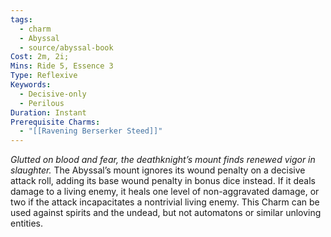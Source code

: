 ```yaml
---
tags:
  - charm
  - Abyssal
  - source/abyssal-book
Cost: 2m, 2i; 
Mins: Ride 5, Essence 3
Type: Reflexive
Keywords:
  - Decisive-only
  - Perilous
Duration: Instant
Prerequisite Charms:
  - "[[Ravening Berserker Steed]]"
---
```

*Glutted on blood and fear, the deathknight’s mount finds renewed vigor in slaughter.*
The Abyssal’s mount ignores its wound penalty on a decisive attack roll, adding its base wound penalty in bonus dice instead. If it deals damage to a living enemy, it heals one level of non-aggravated damage, or two if the attack incapacitates a nontrivial living enemy. This Charm can be used against spirits and the undead, but not automatons or similar unloving entities.